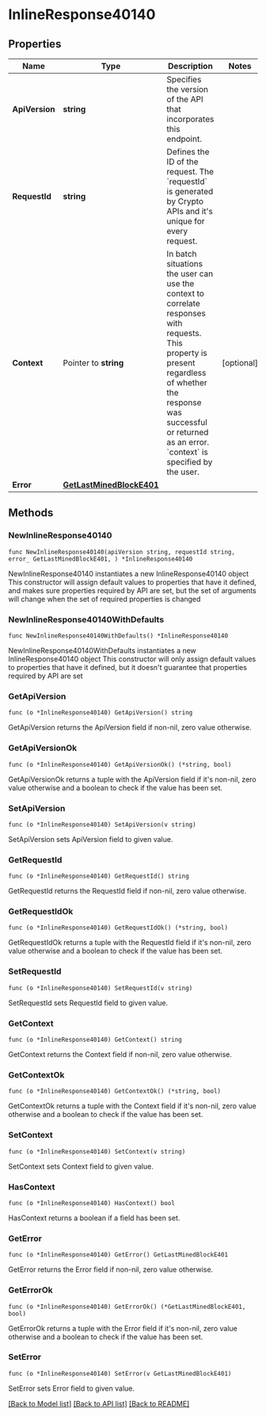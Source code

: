 # InlineResponse40140

## Properties

Name | Type | Description | Notes
------------ | ------------- | ------------- | -------------
**ApiVersion** | **string** | Specifies the version of the API that incorporates this endpoint. | 
**RequestId** | **string** | Defines the ID of the request. The &#x60;requestId&#x60; is generated by Crypto APIs and it&#39;s unique for every request. | 
**Context** | Pointer to **string** | In batch situations the user can use the context to correlate responses with requests. This property is present regardless of whether the response was successful or returned as an error. &#x60;context&#x60; is specified by the user. | [optional] 
**Error** | [**GetLastMinedBlockE401**](GetLastMinedBlockE401.md) |  | 

## Methods

### NewInlineResponse40140

`func NewInlineResponse40140(apiVersion string, requestId string, error_ GetLastMinedBlockE401, ) *InlineResponse40140`

NewInlineResponse40140 instantiates a new InlineResponse40140 object
This constructor will assign default values to properties that have it defined,
and makes sure properties required by API are set, but the set of arguments
will change when the set of required properties is changed

### NewInlineResponse40140WithDefaults

`func NewInlineResponse40140WithDefaults() *InlineResponse40140`

NewInlineResponse40140WithDefaults instantiates a new InlineResponse40140 object
This constructor will only assign default values to properties that have it defined,
but it doesn't guarantee that properties required by API are set

### GetApiVersion

`func (o *InlineResponse40140) GetApiVersion() string`

GetApiVersion returns the ApiVersion field if non-nil, zero value otherwise.

### GetApiVersionOk

`func (o *InlineResponse40140) GetApiVersionOk() (*string, bool)`

GetApiVersionOk returns a tuple with the ApiVersion field if it's non-nil, zero value otherwise
and a boolean to check if the value has been set.

### SetApiVersion

`func (o *InlineResponse40140) SetApiVersion(v string)`

SetApiVersion sets ApiVersion field to given value.


### GetRequestId

`func (o *InlineResponse40140) GetRequestId() string`

GetRequestId returns the RequestId field if non-nil, zero value otherwise.

### GetRequestIdOk

`func (o *InlineResponse40140) GetRequestIdOk() (*string, bool)`

GetRequestIdOk returns a tuple with the RequestId field if it's non-nil, zero value otherwise
and a boolean to check if the value has been set.

### SetRequestId

`func (o *InlineResponse40140) SetRequestId(v string)`

SetRequestId sets RequestId field to given value.


### GetContext

`func (o *InlineResponse40140) GetContext() string`

GetContext returns the Context field if non-nil, zero value otherwise.

### GetContextOk

`func (o *InlineResponse40140) GetContextOk() (*string, bool)`

GetContextOk returns a tuple with the Context field if it's non-nil, zero value otherwise
and a boolean to check if the value has been set.

### SetContext

`func (o *InlineResponse40140) SetContext(v string)`

SetContext sets Context field to given value.

### HasContext

`func (o *InlineResponse40140) HasContext() bool`

HasContext returns a boolean if a field has been set.

### GetError

`func (o *InlineResponse40140) GetError() GetLastMinedBlockE401`

GetError returns the Error field if non-nil, zero value otherwise.

### GetErrorOk

`func (o *InlineResponse40140) GetErrorOk() (*GetLastMinedBlockE401, bool)`

GetErrorOk returns a tuple with the Error field if it's non-nil, zero value otherwise
and a boolean to check if the value has been set.

### SetError

`func (o *InlineResponse40140) SetError(v GetLastMinedBlockE401)`

SetError sets Error field to given value.



[[Back to Model list]](../README.md#documentation-for-models) [[Back to API list]](../README.md#documentation-for-api-endpoints) [[Back to README]](../README.md)


